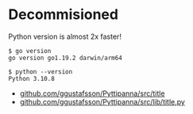 # Decommisioned

Python version is almost 2x faster!

    $ go version
    go version go1.19.2 darwin/arm64

    $ python --version
    Python 3.10.8

- [github.com/ggustafsson/Pyttipanna/src/title](https://github.com/ggustafsson/Pyttipanna/blob/master/src/title)
- [github.com/ggustafsson/Pyttipanna/src/lib/title.py](https://github.com/ggustafsson/Pyttipanna/blob/master/src/lib/title.py)
